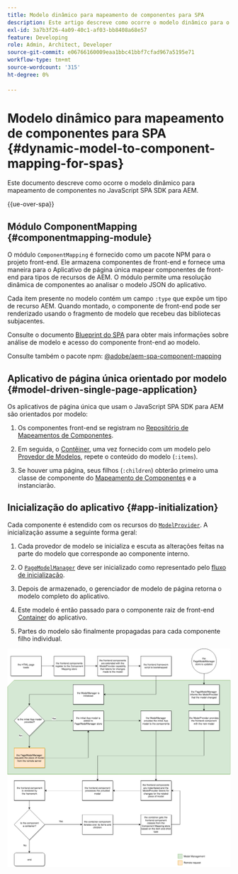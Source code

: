 ```yaml
---
title: Modelo dinâmico para mapeamento de componentes para SPA
description: Este artigo descreve como ocorre o modelo dinâmico para o mapeamento de componentes no JavaScript SPA SDK para AEM.
exl-id: 3a7b3f26-4a09-40c1-af03-bb8408a68e57
feature: Developing
role: Admin, Architect, Developer
source-git-commit: e06766160009eaa1bbc41bbf7cfad967a5195e71
workflow-type: tm+mt
source-wordcount: '315'
ht-degree: 0%

---
```


# Modelo dinâmico para mapeamento de componentes para SPA {#dynamic-model-to-component-mapping-for-spas}

Este documento descreve como ocorre o modelo dinâmico para mapeamento de componentes no JavaScript SPA SDK para AEM.

{{ue-over-spa}}

## Módulo ComponentMapping {#componentmapping-module}

O módulo `ComponentMapping` é fornecido como um pacote NPM para o projeto front-end. Ele armazena componentes de front-end e fornece uma maneira para o Aplicativo de página única mapear componentes de front-end para tipos de recursos de AEM. O módulo permite uma resolução dinâmica de componentes ao analisar o modelo JSON do aplicativo.

Cada item presente no modelo contém um campo `:type` que expõe um tipo de recurso AEM. Quando montado, o componente de front-end pode ser renderizado usando o fragmento de modelo que recebeu das bibliotecas subjacentes.

Consulte o documento [Blueprint do SPA](blueprint.md) para obter mais informações sobre análise de modelo e acesso do componente front-end ao modelo.

Consulte também o pacote npm: [@adobe/aem-spa-component-mapping](https://www.npmjs.com/package/@adobe/aem-spa-component-mapping)

## Aplicativo de página única orientado por modelo {#model-driven-single-page-application}

Os aplicativos de página única que usam o JavaScript SPA SDK para AEM são orientados por modelo:

1. Os componentes front-end se registram no [Repositório de Mapeamentos de Componentes](#componentmapping-module).
1. Em seguida, o [Contêiner](blueprint.md#container), uma vez fornecido com um modelo pelo [Provedor de Modelos](blueprint.md#the-model-provider), repete o conteúdo do modelo (`:items`).

1. Se houver uma página, seus filhos (`:children`) obterão primeiro uma classe de componente do [Mapeamento de Componentes](blueprint.md#componentmapping) e a instanciarão.

## Inicialização do aplicativo {#app-initialization}

Cada componente é estendido com os recursos do [`ModelProvider`](blueprint.md#the-model-provider). A inicialização assume a seguinte forma geral:

1. Cada provedor de modelo se inicializa e escuta as alterações feitas na parte do modelo que corresponde ao componente interno.
1. O [`PageModelManager`](blueprint.md#pagemodelmanager) deve ser inicializado como representado pelo [fluxo de inicialização](blueprint.md).

1. Depois de armazenado, o gerenciador de modelo de página retorna o modelo completo do aplicativo.
1. Este modelo é então passado para o componente raiz de front-end [Container](blueprint.md#container) do aplicativo.
1. Partes do modelo são finalmente propagadas para cada componente filho individual.

![Inicialização do modelo de aplicativo](assets/app-model-initialization.png)
